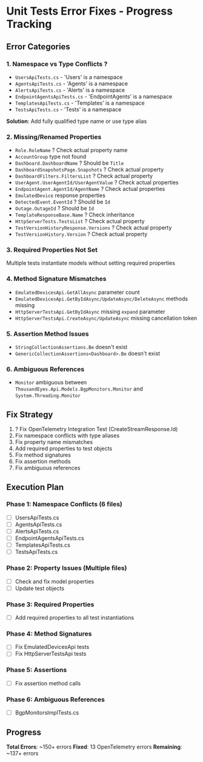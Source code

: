 # Unit Tests Error Fixes - Progress Tracking

## Error Categories

### 1. Namespace vs Type Conflicts ?
- `UsersApiTests.cs` - 'Users' is a namespace
- `AgentsApiTests.cs` - 'Agents' is a namespace  
- `AlertsApiTests.cs` - 'Alerts' is a namespace
- `EndpointAgentsApiTests.cs` - 'EndpointAgents' is a namespace
- `TemplatesApiTests.cs` - 'Templates' is a namespace
- `TestsApiTests.cs` - 'Tests' is a namespace

**Solution**: Add fully qualified type name or use type alias

### 2. Missing/Renamed Properties
- `Role.RoleName` ? Check actual property name
- `AccountGroup` type not found
- `Dashboard.DashboardName` ? Should be `Title`
- `DashboardSnapshotsPage.Snapshots` ? Check actual property
- `DashboardFilters.FiltersList` ? Check actual property
- `UserAgent.UserAgentId/UserAgentValue` ? Check actual properties
- `EndpointAgent.AgentId/AgentName` ? Check actual properties
- `EmulatedDevice` response properties
- `DetectedEvent.EventId` ? Should be `Id`
- `Outage.OutageId` ? Should be `Id`
- `TemplateResponseBase.Name` ? Check inheritance
- `HttpServerTests.TestsList` ? Check actual property
- `TestVersionHistoryResponse.Versions` ? Check actual property
- `TestVersionHistory.Version` ? Check actual property

### 3. Required Properties Not Set
Multiple tests instantiate models without setting required properties

### 4. Method Signature Mismatches
- `EmulatedDevicesApi.GetAllAsync` parameter count
- `EmulatedDevicesApi.GetByIdAsync/UpdateAsync/DeleteAsync` methods missing
- `HttpServerTestsApi.GetByIdAsync` missing `expand` parameter
- `HttpServerTestsApi.CreateAsync/UpdateAsync` missing cancellation token

### 5. Assertion Method Issues
- `StringCollectionAssertions.Be` doesn't exist
- `GenericCollectionAssertions<Dashboard>.Be` doesn't exist

### 6. Ambiguous References
- `Monitor` ambiguous between `ThousandEyes.Api.Models.BgpMonitors.Monitor` and `System.Threading.Monitor`

## Fix Strategy

1. ? Fix OpenTelemetry Integration Test (CreateStreamResponse.Id)
2. Fix namespace conflicts with type aliases
3. Fix property name mismatches
4. Add required properties to test objects
5. Fix method signatures
6. Fix assertion methods
7. Fix ambiguous references

## Execution Plan

### Phase 1: Namespace Conflicts (6 files)
- [ ] UsersApiTests.cs
- [ ] AgentsApiTests.cs
- [ ] AlertsApiTests.cs
- [ ] EndpointAgentsApiTests.cs
- [ ] TemplatesApiTests.cs
- [ ] TestsApiTests.cs

### Phase 2: Property Issues (Multiple files)
- [ ] Check and fix model properties
- [ ] Update test objects

### Phase 3: Required Properties
- [ ] Add required properties to all test instantiations

### Phase 4: Method Signatures
- [ ] Fix EmulatedDevicesApi tests
- [ ] Fix HttpServerTestsApi tests

### Phase 5: Assertions
- [ ] Fix assertion method calls

### Phase 6: Ambiguous References
- [ ] BgpMonitorsImplTests.cs

## Progress

**Total Errors**: ~150+ errors
**Fixed**: 13 OpenTelemetry errors
**Remaining**: ~137+ errors

